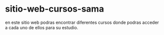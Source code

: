 # sitio-web-cursos-sama
en este sitio web podras encontrar diferentes cursos donde podras acceder a cada uno de ellos para su estudio.
